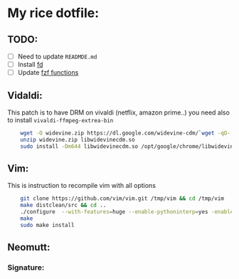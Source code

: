 # My rice dotfile:
## TODO:
- [ ] Need to update  `READMDE.md`
- [ ] Install [fd](https://github.com/sharkdp/fd)
- [ ] Update [fzf functions](https://github.com/junegunn/fzf/#tips)

## Vidaldi:
This patch is to have DRM on vivaldi (netflix, amazon prime..)
you need also to install `vivaldi-ffmpeg-extrea-bin`
```bash
    wget -O widevine.zip https://dl.google.com/widevine-cdm/`wget -qO- https://dl.google.com/widevine-cdm/current.txt`-linux-`uname -m | sed 's/x86_64/x64/;s/i[56]86/ia32/'`.zip
    unzip widevine.zip libwidevinecdm.so
    sudo install -Dm644 libwidevinecdm.so /opt/google/chrome/libwidevinecdm.so
```

## Vim:
This is instruction to recompile vim with all options
```bash
    git clone https://github.com/vim/vim.git /tmp/vim && cd /tmp/vim
    make distclean/src && cd ..
    ./configure  --with-features=huge --enable-pythoninterp=yes -enable-rubyinterp=yes  -enable-cscope --enable-fail-if-missing --enable-multibyte --enable-fontset -with-compiledby="GustavePate" --with-python-config-dir=/usr/lib/python2.7/config/ --with-ruby-command=/usr/bin/ruby --disable-gui --without-x
    make
    sudo make install
```

## Neomutt:

### Signature:

